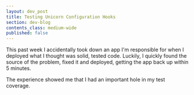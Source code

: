 ```yaml
---
layout: dev_post
title: Testing Unicorn Configuration Hooks
section: dev-blog
contents_class: medium-wide
published: false
---
```


This past week I accidentally took down an app I'm responsible for when
I deployed what I thought was solid, tested code.  Luckily, I quickly
found the source of the problem, fixed it and deployed, getting the app
back up within 5 minutes.

The experience showed me that I had an important hole in my test coverage.
